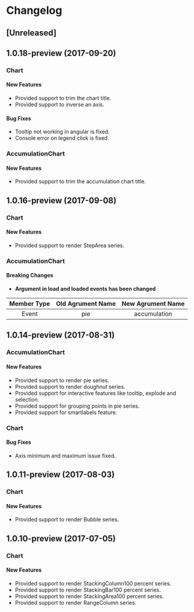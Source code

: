 # Changelog

## [Unreleased]

## 1.0.18-preview (2017-09-20)

### Chart

#### New Features
-	Provided support to trim the chart title.
-   Provided support to inverse an axis.

#### Bug Fixes
-	Tooltip not working in angular is fixed.
-   Console error on legend click is fixed. 

### AccumulationChart

#### New Features
-	Provided support to trim the accumulation chart title.


## 1.0.16-preview (2017-09-08)

### Chart

#### New Features
-	Provided support to render StepArea series.

### AccumulationChart

#### Breaking Changes

- **Argument in load and loaded events has been changed**

| **Member Type** | **Old Agrument Name** | **New Agrument Name** |
|:-----------:|:----------------:|:----------------:|
| Event | pie | accumulation |


## 1.0.14-preview (2017-08-31)

### AccumulationChart

#### New Features
-	Provided support to render pie series.
-	Provided support to render doughnut series.
-	Provided support for interactive features like tooltip, explode and selection.
-	Provided support for grouping points in pie series.
-	Provided support for smartlabels feature.

### Chart

#### Bug Fixes
-	Axis minimum and maximum issue fixed.

## 1.0.11-preview (2017-08-03)

### Chart

#### New Features
-	Provided support to render Bubble series.

## 1.0.10-preview (2017-07-05)

### Chart

#### New Features
-	Provided support to render StackingColumn100 percent series.
-	Provided support to render StackingBar100 percent series.
-	Provided support to render StackingArea100 percent series.
-	Provided support to render RangeColumn series.

